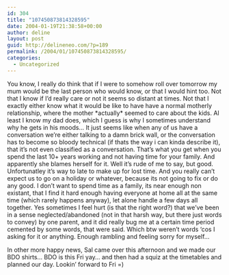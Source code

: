```yaml
---
id: 304
title: "107450873814328595"
date: 2004-01-19T21:38:58+00:00
author: deline
layout: post
guid: http://delineneo.com/?p=189
permalink: /2004/01/107450873814328595/
categories:
  - Uncategorized
---
```

You know, I really do think that if I were to somehow roll over tomorrow my mum would be the last person who would know, or that I would hint too. Not that I know if I&#8217;d really care or not it seems so distant at times. Not that I exactly either know what it would be like to have have a normal motherly relationship, where the mother \*actually\* seemed to care about the kids. Al least I know my dad does, which I guess is why I sometimes understand why he gets in his moods&#8230; It just seems like when any of us have a conversation we&#8217;re either talking to a damn brick wall, or the conversation has to become so bloody technical (if thats the way i can kinda describe it), that it&#8217;s not even classified as a conversation. That&#8217;s what you get when you spend the last 10+ years working and not having time for your family. And apparently she blames herself for it. Well it&#8217;s rude of me to say, but good. Unfortunatley it&#8217;s way to late to make up for lost time. And you really can&#8217;t expect us to go on a holiday or whatever, because its not going to fix or do any good. I don&#8217;t want to spend time as a family, its near enough non existant, that I find it hard enough having everyone at home all at the same time (which rarely happens anyway), let alone handle a few days all together. Yes sometimes I feel hurt (is that the right word?) that we&#8217;ve been in a sense neglected/abandoned (not in that harsh way, but there just words to convey) by one parent, and it did really bug me at a certain time period cemented by some words, that were said. Which btw weren&#8217;t words &#8216;cos I asking for it or anything. Enough rambling and feeling sorry for myself&#8230;

In other more happy news, Sal came over this afternoon and we made our BDO shirts&#8230; BDO is this Fri yay&#8230; and then had a squiz at the timetables and planned our day. Lookin&#8217; forward to Fri =)